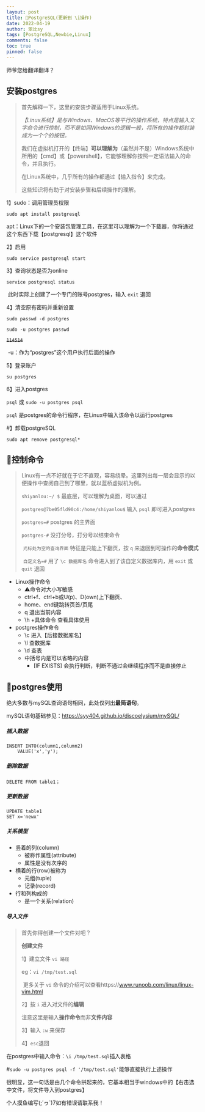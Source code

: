 ```yaml
---
layout: post
title: 💫PostgreSQL(更新到 \i操作)
date: 2022-04-19
author: 笨比sy
tags: [PostgreSQL,Newbie,Linux]
comments: false
toc: true
pinned: false
---
```


师爷您给翻译翻译？

<!-- more -->

## 安装postgres

> 首先解释一下，这里的安装步骤适用于Linux系统。
>
> *【Linux系统】是与Windows、MacOS等平行的操作系统，特点是输入文字命令进行控制，而不是如同Windows的逻辑一般，将所有的操作都封装成为一个个的按钮。*
>
> 我们在虚拟机打开的【终端】**可以理解为**（虽然并不是）Windows系统中所用的【cmd】或【powershell】，它能够理解你按照一定语法输入的命令，并且执行。
>
> 在Linux系统中，几乎所有的操作都通过【输入指令】来完成。
>
> 这些知识将有助于对安装步骤和后续操作的理解。

1】sudo：调用管理员权限

`sudo apt install postgresql`

​		apt：Linux下的一个安装包管理工具，在这里可以理解为一个下载器，你将通过这个东西下载【postgresql】这个软件

2】启用

`sudo service postgresql start`

3】查询状态是否为online

`service postgresql status`

​	此时实际上创建了一个专门的账号postgres，输入 `exit` 退回

4】清空原有密码并重新设置

`sudo passwd -d postgres`

`sudo -u postgres passwd`

~~`114514`~~

​	-u：作为“postgres”这个用户执行后面的操作

5】登录账户

`su postgres`

6】进入postgres

`psql` 或 `sudo -u postgres psql`

`psql` 是postgres的命令行程序，在Linux中输入该命令以运行postgres

#】卸载postgreSQL

`sudo apt remove postgresql*`

## 🐒控制命令

> Linux有一点不好就在于它不直观，容易绕晕。这里列出每一层会显示的以便操作中查阅自己到了哪里，就以蓝桥虚拟机为例。
>
> `shiyanlou:~/ $`	最底层，可以理解为桌面，可以通过
>
> `postgres@7be05fld90c4:/home/shiyanlou$`	输入 `psql` 即可进入postgres
>
> `postgres=#`	postgres 的主界面
>
> `postgres-#`	没打分号，打分号以结束命令
>
> ​		`光标处为空的查询界面`	特征是只能上下翻页，按 `q` 来退回到可操作的**命令模式**
>
> ​		`自定义名=#`	用了 `\c 数据库名` 命令进入到了该自定义数据库内，用 `exit` 或 `quit` 退回
>
> 

- Linux操作命令
  - ⚠命令对大小写敏感
  - ctrl+f、ctrl+b或U(p)、D(own)上下翻页、
  - home、end键跳转页首/页尾
  - q 退出当前内容
  - \h +具体命令 查看具体使用
- postgres操作命令
  - \c 进入【后接数据库名】
  - \l 查数据库
  - \d 查表
  - 中括号内是可以省略的内容
    - [IF EXISTS] 会执行判断，判断不通过会继续程序而不是直接停止

<!--o老师的腾讯云地址101.34.176.155-->

<!-- ssh postgres@101.34.176.155 -->

<!-- ilovepq -->

## 🐇postgres使用

绝大多数与mySQL查询语句相同，此处仅列出**最简语句**。

mySQL语句基础参见：https://syy404.github.io/discoelysium/mySQL/

##### 插入数据

```mysql
INSERT INTO(column1,column2) 
	VALUE('x','y');
```

##### 删除数据

```mysql
DELETE FROM table1；
```

##### 更新数据

```mysql
UPDATE table1
SET x='newx'
```

##### 关系模型

- 竖着的列(column)
  - 被称作属性(attribute)
  - 属性是没有次序的
- 横着的行(row)被称为
  - 元组(tuple)
  - 记录(record)
- 行和列构成的
  - 是一个关系(relation)

##### 导入文件

> 首先你得创建一个文件对吧？
>
> **创建文件**
>
> 1】建立文件 `vi 路径`
>
> eg：`vi /tmp/test.sql`
>
> ​		更多关于 `vi` 命令的介绍可以查看https://www.runoob.com/linux/linux-vim.html
>
> 2】按 `i` 进入对文件的**编辑**
>
> ​		注意这里是输入**操作命令**而非**文件内容**
>
> 3】输入 `:w` 来保存
>
> 4】`esc`退回

在postgres中输入命令：`\i /tmp/test.sql`插入表格

#`sudo -u postgres psql -f '/tmp/test.sql'`能够直接执行上述操作

​	很明显，这一句话是由几个命令拼起来的，它基本相当于windows中的【右击选中文件，将文件导入到postgres】







个人摸鱼编写(;´ヮ`)7如有错误请联系我！

